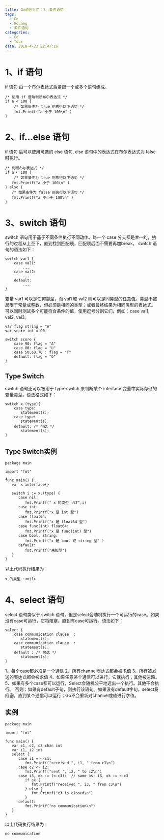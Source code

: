 ```yaml
---
title: Go语言入门：7、条件语句
tags:
  - Go
  - GoLang
  - 条件语句
categories:
  - Go
  - Tour
date: 2018-4-23 22:47:16
---
```


# 1、if 语句
if 语句 由一个布尔表达式后紧跟一个或多个语句组成。
```
/* 使用 if 语句判断布尔表达式 */
if a < 100 {
    /* 如果条件为 true 则执行以下语句 */
    fmt.Printf("a 小于 100\n" )
}
```

# 2、if...else 语句
if 语句 后可以使用可选的 else 语句, else 语句中的表达式在布尔表达式为 false 时执行。
```
/* 判断布尔表达式 */
if a < 100 {
    /* 如果条件为 true 则执行以下语句 */
   fmt.Printf("a 小于 100\n" )
} else {
   /* 如果条件为 false 则执行以下语句 */
   fmt.Printf("a 不小于 100\n" )
}
```

# 3、switch 语句
switch 语句用于基于不同条件执行不同动作。每一个 case 分支都是唯一的，执行的过程从上至下，直到找到匹配项，匹配项后面不需要再加break。
switch 语句的语法如下：
```
switch var1 {
    case val1:
        ...
    case val2:
        ...
    default:
        ...
}
```
变量 var1 可以是任何类型，而 val1 和 val2 则可以是同类型的任意值。类型不被局限于常量或整数，但必须是相同的类型；或者最终结果为相同类型的表达式。
可以同时测试多个可能符合条件的值，使用逗号分割它们，例如：case val1, val2, val3。
```
var flag string = "A"
var score int = 90

switch score {
    case 90: flag = "A"
    case 80: flag = "U"
    case 50,60,70 : flag = "T"
    default: flag = "O"  
}
```

## Type Switch
switch 语句还可以被用于 type-switch 来判断某个 interface 变量中实际存储的变量类型。语法格式如下：
```
switch x.(type){
    case type:
       statement(s);      
    case type:
       statement(s); 
    default: /* 可选 */
       statement(s);
}
```

## Type Switch实例
```
package main

import "fmt"

func main() {
   var x interface{}
     
   switch i := x.(type) {
      case nil:      
         fmt.Printf(" x 的类型 :%T",i)                
      case int:      
         fmt.Printf("x 是 int 型")                       
      case float64:
         fmt.Printf("x 是 float64 型")           
      case func(int) float64:
         fmt.Printf("x 是 func(int) 型")                      
      case bool, string:
         fmt.Printf("x 是 bool 或 string 型" )       
      default:
         fmt.Printf("未知型")     
   }   
}
```
以上代码执行结果为：
```
x 的类型 :<nil>
```

# 4、select 语句
select 语句类似于 switch 语句，但是select会随机执行一个可运行的case。如果没有case可运行，它将阻塞，直到有case可运行。语法如下：
```
select {
    case communication clause  :
       statement(s);      
    case communication clause  :
       statement(s); 
    default : /* 可选 */
       statement(s);
}
```
1、每个case都必须是一个通信
2、所有channel表达式都会被求值
3、所有被发送的表达式都会被求值
4、如果任意某个通信可以进行，它就执行；其他被忽略。
5、如果有多个case都可以运行，Select会随机公平地选出一个执行。其他不会执行。 
否则：如果有default子句，则执行该语句。如果没有default字句，select将阻塞，直到某个通信可以运行；Go不会重新对channel或值进行求值。

## 实例
```
package main

import "fmt"

func main() {
   var c1, c2, c3 chan int
   var i1, i2 int
   select {
      case i1 = <-c1:
         fmt.Printf("received ", i1, " from c1\n")
      case c2 <- i2:
         fmt.Printf("sent ", i2, " to c2\n")
      case i3, ok := (<-c3):  // same as: i3, ok := <-c3
         if ok {
            fmt.Printf("received ", i3, " from c3\n")
         } else {
            fmt.Printf("c3 is closed\n")
         }
      default:
         fmt.Printf("no communication\n")
   }    
}
```
以上代码执行结果为：
```
no communication
```